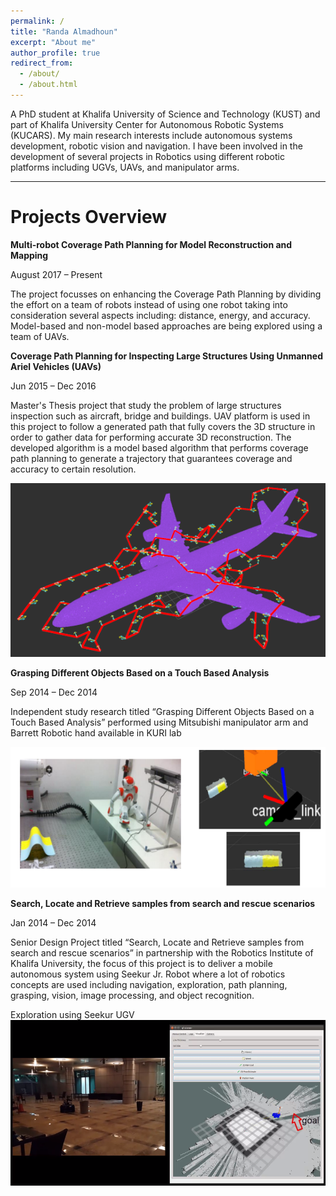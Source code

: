 ```yaml
---
permalink: /
title: "Randa Almadhoun"
excerpt: "About me"
author_profile: true
redirect_from: 
  - /about/
  - /about.html
---
```


A PhD student at Khalifa University of Science and Technology (KUST) and part of Khalifa University Center for Autonomous Robotic Systems (KUCARS). My main research interests include autonomous systems development, robotic vision and navigation. I have been involved in the development of several projects in Robotics using different robotic platforms including UGVs, UAVs, and manipulator arms.

---

Projects Overview
======

**Multi-robot Coverage Path Planning for Model Reconstruction and Mapping**

August 2017 – Present

The project focusses on enhancing the Coverage Path Planning by dividing the effort on a team of robots instead of using one robot taking into consideration several aspects including: distance, energy, and accuracy. Model-based and non-model based approaches are being explored using a team of UAVs. 



**Coverage Path Planning for Inspecting Large Structures Using Unmanned Ariel Vehicles (UAVs)**

Jun 2015 – Dec 2016

Master's Thesis project that study the problem of large structures inspection such as aircraft, bridge and buildings. UAV platform is used in this project to follow a generated path that fully covers the 3D structure in order to gather data for performing accurate 3D reconstruction. The developed algorithm is a model based algorithm that performs coverage path planning to generate a trajectory that guarantees coverage and accuracy to certain resolution.

![](/images/ms1.png)

**Grasping Different Objects Based on a Touch Based Analysis**

Sep 2014 – Dec 2014

Independent study research titled “Grasping Different Objects Based on a Touch Based Analysis” performed using Mitsubishi manipulator arm and Barrett Robotic hand available in KURI lab


![](/images/ind3.png)

**Search, Locate and Retrieve samples from search and rescue scenarios**

Jan 2014 – Dec 2014

Senior Design Project titled “Search, Locate and Retrieve samples from search and rescue scenarios” in partnership with the Robotics Institute of Khalifa University, the focus of this project is to deliver a mobile autonomous system using Seekur Jr. Robot where a lot of robotics concepts are used including navigation, exploration, path planning, grasping, vision, image processing, and object recognition.


Exploration using Seekur UGV
![](/images/sdp3.png)